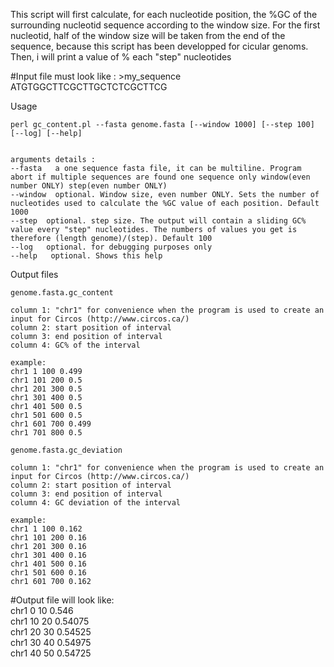 

This script will first calculate, for each nucleotide position, the %GC of the surrounding nucleotid sequence according to the window size.
        For the first nucleotid, half of the window size will be taken from the end of the sequence, because this script has been developped for cicular genoms.
        Then, i will print a value of % each "step" nucleotides


#Input file must look like :
\>my_sequence  
ATGTGGCTTCGCTTGCTCTCGCTTCG

Usage

    perl gc_content.pl --fasta genome.fasta [--window 1000] [--step 100] [--log] [--help] 
    
    
    arguments details :
    --fasta   a one sequence fasta file, it can be multiline. Program abort if multiple sequences are found one sequence only window(even number ONLY) step(even number ONLY)
    --window  optional. Window size, even number ONLY. Sets the number of nucleotides used to calculate the %GC value of each position. Default 1000
    --step  optional. step size. The output will contain a sliding GC% value every "step" nucleotides. The numbers of values you get is therefore (length genome)/(step). Default 100
    --log   optional. for debugging purposes only
    --help   optional. Shows this help

Output files

    genome.fasta.gc_content
    
    column 1: "chr1" for convenience when the program is used to create an input for Circos (http://www.circos.ca/) 
    column 2: start position of interval
    column 3: end position of interval 
    column 4: GC% of the interval 
    
    example:
    chr1 1 100 0.499
    chr1 101 200 0.5
    chr1 201 300 0.5
    chr1 301 400 0.5
    chr1 401 500 0.5
    chr1 501 600 0.5
    chr1 601 700 0.499
    chr1 701 800 0.5

    genome.fasta.gc_deviation

    column 1: "chr1" for convenience when the program is used to create an input for Circos (http://www.circos.ca/) 
    column 2: start position of interval
    column 3: end position of interval 
    column 4: GC deviation of the interval 
    
    example:
    chr1 1 100 0.162
    chr1 101 200 0.16
    chr1 201 300 0.16
    chr1 301 400 0.16
    chr1 401 500 0.16
    chr1 501 600 0.16
    chr1 601 700 0.162

#Output file will look like:  
chr1 0 10 0.546  
chr1 10 20 0.54075  
chr1 20 30 0.54525  
chr1 30 40 0.54975  
chr1 40 50 0.54725  
